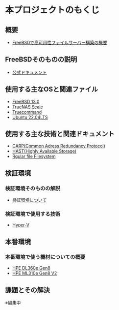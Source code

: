 # 本プロジェクトのもくじ

## 概要
* [FreeBSDで高可用性ファイルサーバー構築の概要](https://github.com/limonene213u/FreeBSD/blob/main/freebsd_ha_server.md)
## FreeBSDそのものの説明
* [公式ドキュメント](https://docs.freebsd.org/ja/books/handbook/preface/)
## 使用する主なOSと関連ファイル
* [FreeBSD 13.0]()
* [TrueNAS Scale]()
* [Truecommand]()
* [Ubuntu 22.04LTS]()
## 使用する主な技術と関連ドキュメント
* [CARP(Common Adress Redundancy Protocol)](https://github.com/limonene213u/FreeBSD/blob/main/technique/CARP.md)
* [HAST(Highly Available Storage)](https://github.com/limonene213u/FreeBSD/blob/main/technique/HAST.md)
* [Rgular file Filesystem](https://github.com/limonene213u/FreeBSD/blob/main/technique/RFS.md)
## 検証環境
### 検証環境そのものの解説
* [検証環境について](https://github.com/limonene213u/FreeBSD/blob/main/freebsd_ha_server.md#a%E6%A4%9C%E8%A8%BC%E7%92%B0%E5%A2%83%E3%81%AB%E3%81%A4%E3%81%84%E3%81%A6ver10)
### 検証環境で使用する技術
* [Hyper-V](https://github.com/limonene213u/FreeBSD/blob/main/test_env/hyper-v.md)
## 本番環境
### 本番環境で使う機材についての概要
* [HPE DL360e Gen8](https://github.com/limonene213u/FreeBSD/blob/main/freebsd_ha_server.md#%E4%BD%BF%E7%94%A8%E6%A9%9F%E6%9D%90)
* [HPE ML310e Gen8 V2](https://github.com/limonene213u/FreeBSD/blob/main/freebsd_ha_server.md#%E4%BD%BF%E7%94%A8%E6%A9%9F%E6%9D%90)
## 課題とその解決
※編集中
